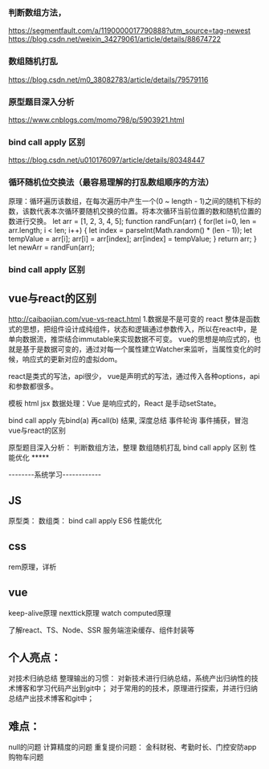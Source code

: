 



### 判断数组方法，
https://segmentfault.com/a/1190000017790888?utm_source=tag-newest
https://blog.csdn.net/weixin_34279061/article/details/88674722

### 数组随机打乱 
https://blog.csdn.net/m0_38082783/article/details/79579116

### 原型题目深入分析
https://www.cnblogs.com/momo798/p/5903921.html


### bind call apply 区别
https://blog.csdn.net/u010176097/article/details/80348447



### 循环随机位交换法（最容易理解的打乱数组顺序的方法）
原理：循环遍历该数组，在每次遍历中产生一个(0 ~ length - 1)之间的随机下标的数，该数代表本次循环要随机交换的位置。将本次循环当前位置的数和随机位置的数进行交换。
    let arr = [1, 2, 3, 4, 5];
    function randFun(arr) {
        for(let i=0, len = arr.length; i < len; i++) {
            let index = parseInt(Math.random() * (len - 1));
            let tempValue = arr[i];
            arr[i] = arr[index];
            arr[index] = tempValue;
        }
        return arr;
    }
    let newArr = randFun(arr);



###  bind call apply 区别


## vue与react的区别
http://caibaojian.com/vue-vs-react.html
1.数据是不是可变的
react 整体是函数式的思想，把组件设计成纯组件，状态和逻辑通过参数传入，所以在react中，是单向数据流，推崇结合immutable来实现数据不可变。
vue的思想是响应式的，也就是基于是数据可变的，通过对每一个属性建立Watcher来监听，当属性变化的时候，响应式的更新对应的虚拟dom。

react是类式的写法，api很少，
vue是声明式的写法，通过传入各种options，api和参数都很多。

模板  html jsx
数据处理：Vue 是响应式的，React 是手动setState。


bind call apply  先bind(a) 再call(b) 结果, 深度总结
事件轮询
事件捕获，冒泡
vue与react的区别

原型题目深入分析：
判断数组方法，整理
数组随机打乱 
bind call apply 区别
性能优化 *****



--------系统学习------------
## JS
原型类：
数组类：
bind call apply
ES6
性能优化

## css
rem原理，详析


## vue 
keep-alive原理 
nexttick原理
watch computed原理


了解react、TS、Node、SSR 服务端渲染缓存、组件封装等



## 个人亮点：
对技术归纳总结 整理输出的习惯：
对新技术进行归纳总结，系统产出归纳性的技术博客和学习代码产出到git中；
对于常用的的技术，原理进行探索，并进行归纳总结产出技术博客和git中；

## 难点：
null的问题
计算精度的问题
重复提价问题：
金科财税、考勤时长、门控安防app 购物车问题